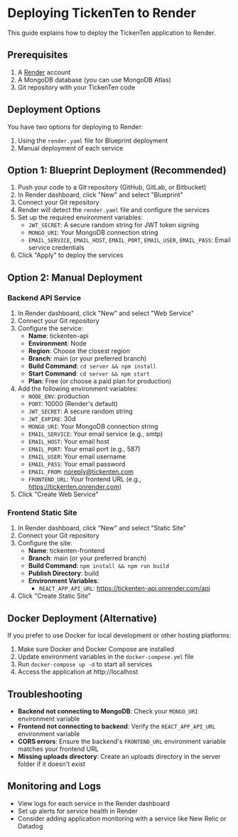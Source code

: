 # Deploying TickenTen to Render

This guide explains how to deploy the TickenTen application to Render.

## Prerequisites

1. A [Render](https://render.com) account
2. A MongoDB database (you can use MongoDB Atlas)
3. Git repository with your TickenTen code

## Deployment Options

You have two options for deploying to Render:

1. Using the `render.yaml` file for Blueprint deployment
2. Manual deployment of each service

## Option 1: Blueprint Deployment (Recommended)

1. Push your code to a Git repository (GitHub, GitLab, or Bitbucket)
2. In Render dashboard, click "New" and select "Blueprint"
3. Connect your Git repository
4. Render will detect the `render.yaml` file and configure the services
5. Set up the required environment variables:
   - `JWT_SECRET`: A secure random string for JWT token signing
   - `MONGO_URI`: Your MongoDB connection string
   - `EMAIL_SERVICE`, `EMAIL_HOST`, `EMAIL_PORT`, `EMAIL_USER`, `EMAIL_PASS`: Email service credentials
6. Click "Apply" to deploy the services

## Option 2: Manual Deployment

### Backend API Service

1. In Render dashboard, click "New" and select "Web Service"
2. Connect your Git repository
3. Configure the service:
   - **Name**: tickenten-api
   - **Environment**: Node
   - **Region**: Choose the closest region
   - **Branch**: main (or your preferred branch)
   - **Build Command**: `cd server && npm install`
   - **Start Command**: `cd server && npm start`
   - **Plan**: Free (or choose a paid plan for production)
4. Add the following environment variables:
   - `NODE_ENV`: production
   - `PORT`: 10000 (Render's default)
   - `JWT_SECRET`: A secure random string
   - `JWT_EXPIRE`: 30d
   - `MONGO_URI`: Your MongoDB connection string
   - `EMAIL_SERVICE`: Your email service (e.g., smtp)
   - `EMAIL_HOST`: Your email host
   - `EMAIL_PORT`: Your email port (e.g., 587)
   - `EMAIL_USER`: Your email username
   - `EMAIL_PASS`: Your email password
   - `EMAIL_FROM`: noreply@tickenten.com
   - `FRONTEND_URL`: Your frontend URL (e.g., https://tickenten.onrender.com)
5. Click "Create Web Service"

### Frontend Static Site

1. In Render dashboard, click "New" and select "Static Site"
2. Connect your Git repository
3. Configure the site:
   - **Name**: tickenten-frontend
   - **Branch**: main (or your preferred branch)
   - **Build Command**: `npm install && npm run build`
   - **Publish Directory**: build
   - **Environment Variables**: 
     - `REACT_APP_API_URL`: https://tickenten-api.onrender.com/api
4. Click "Create Static Site"

## Docker Deployment (Alternative)

If you prefer to use Docker for local development or other hosting platforms:

1. Make sure Docker and Docker Compose are installed
2. Update environment variables in the `docker-compose.yml` file
3. Run `docker-compose up -d` to start all services
4. Access the application at http://localhost

## Troubleshooting

- **Backend not connecting to MongoDB**: Check your `MONGO_URI` environment variable
- **Frontend not connecting to backend**: Verify the `REACT_APP_API_URL` environment variable
- **CORS errors**: Ensure the backend's `FRONTEND_URL` environment variable matches your frontend URL
- **Missing uploads directory**: Create an uploads directory in the server folder if it doesn't exist

## Monitoring and Logs

- View logs for each service in the Render dashboard
- Set up alerts for service health in Render
- Consider adding application monitoring with a service like New Relic or Datadog 